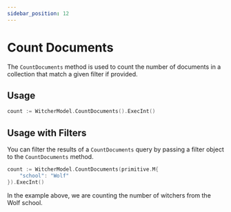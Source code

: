 ```yaml
---
sidebar_position: 12
---
```


# Count Documents

The `CountDocuments` method is used to count the number of documents in a collection that match a given filter if provided.

## Usage

```go
count := WitcherModel.CountDocuments().ExecInt()
```

## Usage with Filters

You can filter the results of a `CountDocuments` query by passing a filter object to the `CountDocuments` method.

```go
count := WitcherModel.CountDocuments(primitive.M{
    "school": "Wolf"
}).ExecInt()
```

In the example above, we are counting the number of witchers from the Wolf school.

